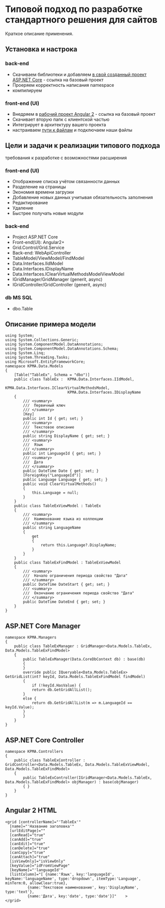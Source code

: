 # Типовой подход по разработке стандартного решения для сайтов

Краткое описание применения.

## Установка и настрока

### back-end

* Скачиваем библиотеки и добавляем [в свой созданный проект ASP.NET Core](https://www.microsoft.com/net/core#windowscmd) - ссылка на базовый проект
* Проеряем корректность написания namespace
* компилируем

### front-end (UI)

* Внедряем в [рабочий проект Angular 2](https://angular.io/guide/quickstart) - ссылка на базовый проект
* Скачивает вторую папк с клиентской частью
* Интегрирует в архитектуру вашего проекта
* настраиваем [пути к файлам](https://angular.io/tutorial/toh-pt5) и подключаем наши файлы

## Цели и задачи к реализации типового подхода

требования к разработке с возможностями расширения

### front-end (UI)

* Отображение списка учётом связанности данных
* Разделение на страницы
* Экономия времени загрузки
* Добавление новых данных учитывая обязательность заполнения
* Редактирование
* Удаление
* Быстрее получать новые модули

### back-end

* Project ASP.NET Core
* Front-end(UI): Angular2+ 
* Grid.Control/Grid.Service
* Back-end: WebApiController
* TableModel/ViewModel/FindModel
* Data.Interfaces.IIdModel
* Data.Interfaces.IDisplayName
* Data.Interfaces.IClearVirtualMethodsModelViewModel
* IGridManager/GridManager (generit, async)
* IGridController/GridController (generit, async)

### db MS SQL

* dbo.Table


## Описание примера модели

```
using System;
using System.Collections.Generic;
using System.ComponentModel.DataAnnotations;
using System.ComponentModel.DataAnnotations.Schema;
using System.Linq;
using System.Threading.Tasks;
using Microsoft.EntityFrameworkCore;
namespace KPMA.Data.Models
{
    [Table("TableEx", Schema = "dbo")]
    public class TableEx :	KPMA.Data.Interfaces.IIdModel, 
							KPMA.Data.Interfaces.IClearVirtualMethodsModel, 
							KPMA.Data.Interfaces.IDisplayName
    {
        /// <summary>
        ///  Первичный ключ
        /// </summary>
        [Key]
        public int Id { get; set; }
        /// <summary>
        ///  Текстовое описание
        /// </summary>
        public string DisplayName { get; set; }
        /// <summary>
        ///  Язык
        /// </summary>
        public int LanguageId { get; set; }
        /// <summary>
        ///  Дата
        /// </summary>
        public DateTime Date { get; set; }
        [ForeignKey("LanguageId")]
        public Language Language { get; set; }
        public void ClearVirtualMethods()
        {
            this.Language = null;
        }
    }
    public class TableExViewModel : TableEx
    {
        /// <summary>
        ///  Наименование языка из коллекции
        /// </summary>
        public string LanguageName
        {
            get
            {
                return this.Language?.DisplayName;
            }
        }
    }
    public class TableExFindModel : TableExViewModel
    {
        /// <summary>
        ///  Начало ограничения периода свойство "Дата"
        /// </summary>
        public DateTime DateStart { get; set; }
        /// <summary>
        ///  Окончание ограничения периода свойство "Дата"
        /// </summary>
        public DateTime DateEnd { get; set; }
    }
}
```


## ASP.NET Core Manager

```
namespace KPMA.Managers
{
    public class TableExManager : GridManager<Data.Models.TableEx, Data.Models.TableExFindModel>
    {
        public TableExManager(Data.CoreDbContext db) : base(db)
        {
        }
        override public IQueryable<Data.Models.TableEx> GetGridList(int? keyId, Data.Models.TableExFindModel findModel)
        {
            if (!keyId.HasValue) { 
	    	return db.GetGridAllList();
	    }
	    else {
	    	return db.GetGridAllList(m => m.LanguageId == keyId.Value);
	    }
        }
    }
}
```


## ASP.NET Core Controller

```
namespace KPMA.Controllers
{
    public class TableExController : GridController<Data.Models.TableEx, Data.Models.TableExViewModel, Data.Models.TableExFindModel>
    {
        public TableExController(IGridManager<Data.Models.TableEx, Data.Models.TableExFindModel> objManager) : base(objManager)
        { }
    }
}
```

## Angular 2 HTML

```
<grid [controllerName]="'TableEx'"
  [name]="'Название заголовка'"
  [urlEditPage]=""
  [canRead]="true"
  [canAdd]="true"
  [canEdit]="true"
  [canDelete]="true"
  [canCopy]="true"
  [canAttach]="true"
  [isViewOnly]="isViewOnly"
  [keyValue]="idFromViewPage"
  [keyName]="'languageId'"
  [listColumn]="[ {name:'Язык', key:'languageId', keyName:'languageName', type:'dropdown', itemType:'Language', minTerm:0, allowClear:true},
		  {name:'Текстовое наименование', key:'DisplayName', type:'text'},
		  {name:'Дата', key:'date', type:'date'}]"    >
</grid>
```
